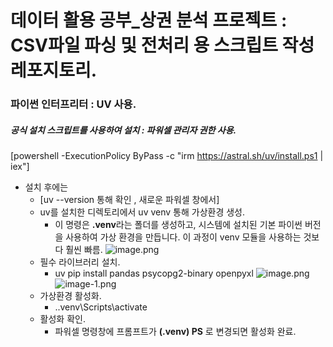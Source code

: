 # 데이터 활용 공부\_상권 분석 프로젝트 : CSV파일 파싱 및 전처리 용 스크립트 작성 레포지토리.

### 파이썬 인터프리터 : UV 사용.

##### 공식 설치 스크립트를 사용하여 설치 : 파워셀 관리자 권한 사용.

[powershell -ExecutionPolicy ByPass -c "irm https://astral.sh/uv/install.ps1 | iex"]

- 설치 후에는
  - [uv --version 통해 확인 , 새로운 파워셀 창에서]
  - uv를 설치한 디렉토리에서 uv venv 통해 가상환경 생성.
    - 이 명령은 **.venv**라는 폴더를 생성하고, 시스템에 설치된 기본 파이썬 버전을 사용하여 가상 환경을 만듭니다. 이 과정이 venv 모듈을 사용하는 것보다 훨씬 빠름.
      ![image.png](image.png)
  - 필수 라이브러리 설치.
    - uv pip install pandas psycopg2-binary openpyxl
      ![image.png](image.png)
      ![image-1.png](image-1.png)
  - 가상환경 활성화.
    - .\.venv\Scripts\activate
  - 활성화 확인.
    - 파워셀 명령창에 프롬프트가 **(.venv) PS** 로 변경되면 활성화 완료.
